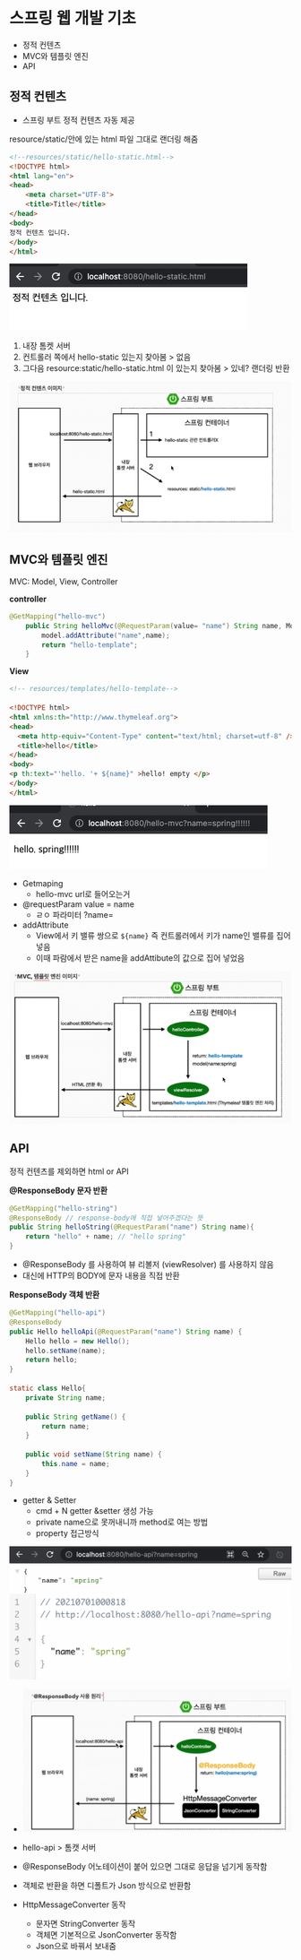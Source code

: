 # 스프링 웹 개발 기초

- 정적 컨텐츠
- MVC와 템플릿 엔진 
- API



## 정적 컨텐츠 

- 스프링 부트 정적 컨텐츠 자동 제공  

resource/static/안에 있는 html 파일 그대로 랜더링 해줌 

```html
<!--resources/static/hello-static.html-->
<!DOCTYPE html>
<html lang="en">
<head>
    <meta charset="UTF-8">
    <title>Title</title>
</head>
<body>
정적 컨텐츠 입니다.
</body>
</html>
```

![image-20210630234536002](yunbin.assets/image-20210630234536002.png)

1. 내장 톰켓 서버 
2. 컨트롤러 쪽에서 hello-static 있는지 찾아봄 > 없음
3. 그다음 resource:static/hello-static.html 이 있는지 찾아봄 > 있네? 랜더링 반환 

![image-20210630234311087](yunbin.assets/image-20210630234311087.png)





## MVC와 템플릿 엔진

MVC: Model, View, Controller 

**controller**

```java
@GetMapping("hello-mvc")
    public String helloMvc(@RequestParam(value= "name") String name, Model model){
        model.addAttribute("name",name);
        return "hello-template";
    }
```

**View** 

```html
<!-- resources/templates/hello-template-->

<!DOCTYPE html>
<html xmlns:th="http://www.thymeleaf.org">
<head>
  <meta http-equiv="Content-Type" content="text/html; charset=utf-8" />
  <title>hello</title>
</head>
<body>
<p th:text="'hello. '+ ${name}" >hello! empty </p>
</body>
</html>
```

![image-20210630235858634](yunbin.assets/image-20210630235858634.png)





- Getmaping 
  - hello-mvc url로 들어오는거
- @requestParam value = name 
  - ㄹㅇ 파라미터 ?name= 
- addAttribute 
  - View에서 키 밸류 쌍으로 `${name}` 즉 컨트롤러에서 키가 name인 밸류를 집어넣음 
  - 이때 파람에서 받은 name을 addAttibute의 값으로 집어 넣었음 



![image-20210630235639358](yunbin.assets/image-20210630235639358.png)



## API

정적 컨텐츠를 제외하면 html or API 



**@ResponseBody 문자 반환**

```java
@GetMapping("hello-string")
@ResponseBody // response-body에 직접 넣어주겠다는 뜻
public String helloString(@RequestParam("name") String name){
    return "hello" + name; // "hello spring"
}
```

- @ResponseBody 를 사용하여 뷰 리볼저 (viewResolver) 를 사용하지 않음 
- 대신에 HTTP의 BODY에 문자 내용을 직접 반환



**ResponseBody 객체 반환**

```java
@GetMapping("hello-api")
@ResponseBody
public Hello helloApi(@RequestParam("name") String name) {
    Hello hello = new Hello();
    hello.setName(name);
    return hello;
}

static class Hello{
    private String name;

    public String getName() {
        return name;
    }

    public void setName(String name) {
        this.name = name;
    }
}
```

- getter & Setter 
  - cmd + N getter &setter 생성 가능 
  - private name으로 못꺼내니까 method로 여는 방법 
  - property 접근방식



![image-20210701002930080](yunbin.assets/image-20210701002930080.png)

- ![image-20210701002630728](yunbin.assets/image-20210701002630728.png)

- hello-api > 톰캣 서버
- @ResponseBody 어노테이션이 붙어 있으면 그대로 응답을 넘기게 동작함 
- 객체로 반환을 하면 디폴트가 Json 방식으로 반환함 
- HttpMessageConverter 동작
  - 문자면 StringConverter 동작
  - 객체면 기본적으로 JsonConverter 동작함 
  - Json으로 바꿔서 보내줌 



